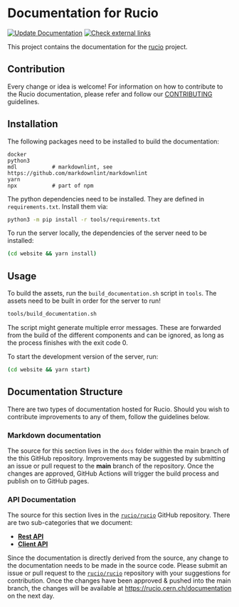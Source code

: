# Documentation for Rucio

[![Update
Documentation](https://github.com/rucio/documentation/actions/workflows/update_documentation.yml/badge.svg)](https://github.com/rucio/documentation/actions/workflows/update_documentation.yml)
[![Check external
links](https://github.com/rucio/documentation/actions/workflows/check_external_links.yaml/badge.svg)](https://github.com/rucio/documentation/actions/workflows/check_external_links.yaml)

This project contains the documentation for the [rucio](https://github.com/rucio/rucio)
project.

## Contribution

Every change or idea is welcome! For information on how to contribute to the
Rucio documentation, please refer and follow our [CONTRIBUTING](CONTRIBUTING.md)
guidelines.

## Installation

The following packages need to be installed to build the documentation:

```text
docker
python3
mdl           # markdownlint, see https://github.com/markdownlint/markdownlint
yarn
npx           # part of npm
```

The python dependencies need to be installed. They are defined in
`requirements.txt`. Install them via:

```bash
python3 -m pip install -r tools/requirements.txt
```

To run the server locally, the dependencies of the server need to be installed:

```bash
(cd website && yarn install)
```

## Usage

To build the assets, run the `build_documentation.sh` script in `tools`. The
assets need to be built in order for the server to run!

```bash
tools/build_documentation.sh
```

The script might generate multiple error messages. These are forwarded from the
build of the different components and can be ignored, as long as the process
finishes with the exit code 0.

To start the development version of the server, run:

```bash
(cd website && yarn start)
```

## Documentation Structure

There are two types of documentation hosted for Rucio. Should you wish to
contribute improvements to any of them, follow the guidelines below.

### Markdown documentation

The source for this section lives in the ``docs`` folder within the main branch
of the this GitHub repository. Improvements may be suggested by submitting an
issue or pull request to the **main** branch of the repository.  Once the
changes are approved, GitHub Actions will trigger the build process and publish
on to GitHub pages.

### API Documentation

The source for this section lives in the
[``rucio/rucio``](https://github.com/rucio/rucio/) GitHub repository. There are
two sub-categories that we document:

- [__Rest
  API__](https://github.com/rucio/rucio/tree/master/lib/rucio/web/rest/flaskapi/v1)
- [__Client API__](https://github.com/rucio/rucio/tree/master/lib/rucio/client)

Since the documentation is directly derived from the source, any change to the
documentation needs to be made in the source code.  Please submit an issue or
pull request to the [``rucio/rucio``](https://github.com/rucio/rucio/)
repository with your suggestions for contribution.  Once the changes have been
approved & pushed into the main branch, the changes will be available at
<https://rucio.cern.ch/documentation> on the next day.
